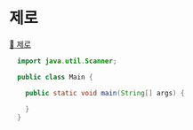 # 제로
[:link: 제로](https://www.acmicpc.net/problem/10773) 
<br>

```java
  import java.util.Scanner;

  public class Main {

    public static void main(String[] args) {
     
    }
  }
```
